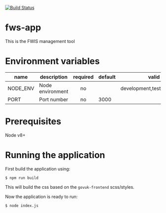 [![Build Status](https://www.travis-ci.com/DEFRA/fws-app.svg?token=gaJqX8fxhoSAADGJKMvM&branch=master)](https://www.travis-ci.com/DEFRA/fws-app)

# fws-app
This is the FWIS management tool

# Environment variables

| name     | description      | required | default |            valid            | notes |
|----------|------------------|:--------:|---------|:---------------------------:|-------|
| NODE_ENV | Node environment |    no    |         | development,test,production |       |
| PORT     | Port number      |    no    | 3000    |                             |       |

# Prerequisites

Node v8+

# Running the application

First build the application using:

`$ npm run build`

This will build the css based on the `govuk-frontend` scss/styles.

Now the application is ready to run:

`$ node index.js`
